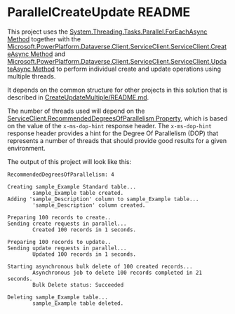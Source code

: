 ﻿# ParallelCreateUpdate README

This project uses the 
[System.Threading.Tasks.Parallel.ForEachAsync Method](https://learn.microsoft.com/dotnet/api/system.threading.tasks.parallel.foreachasync?view=net-6.0) 
together with the 
[Microsoft.PowerPlatform.Dataverse.Client.ServiceClient.ServiceClient.CreateAsync Method](https://learn.microsoft.com/dotnet/api/microsoft.powerplatform.dataverse.client.serviceclient.createasync) 
and [Microsoft.PowerPlatform.Dataverse.Client.ServiceClient.ServiceClient.UpdateAsync Method](https://learn.microsoft.com/dotnet/api/microsoft.powerplatform.dataverse.client.serviceclient.updateasync) 
to perform individual create and update operations using multiple threads.

It depends on the common structure for other projects in this solution that is described in [CreateUpdateMultiple/README.md](../README.md).

The number of threads used will depend on the [ServiceClient.RecommendedDegreesOfParallelism Property](https://learn.microsoft.com/dotnet/api/microsoft.powerplatform.dataverse.client.serviceclient.recommendeddegreesofparallelism), which is based on the value of the `x-ms-dop-hint` response header. The `x-ms-dop-hint` response header provides a hint for the Degree Of Parallelism (DOP) that represents a number of threads that should provide good results for a given environment.

The output of this project will look like this:

```
RecommendedDegreesOfParallelism: 4

Creating sample_Example Standard table...
        sample_Example table created.
Adding 'sample_Description' column to sample_Example table...
        'sample_Description' column created.

Preparing 100 records to create..
Sending create requests in parallel...
        Created 100 records in 1 seconds.

Preparing 100 records to update..
Sending update requests in parallel...
        Updated 100 records in 1 seconds.

Starting asynchronous bulk delete of 100 created records...
        Asynchronous job to delete 100 records completed in 21 seconds.
        Bulk Delete status: Succeeded

Deleting sample_Example table...
        sample_Example table deleted.
```

